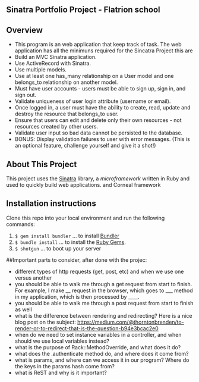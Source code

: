 

## Sinatra Portfolio Project - Flatrion school

## Overview

<ul>
  <li>This program is an web application that keep track of task. The web application has all the minimuns required for the Sincatra Project this are</li>
  <li>Build an MVC Sinatra application.</li>
  <li>Use ActiveRecord with Sinatra.</li>
  <li>Use multiple models.</li>
  <li>Use at least one has_many relationship on a User model and one belongs_to relationship on another model.</li>
  <li>Must have user accounts - users must be able to sign up, sign in, and sign out.</li>
  <li>Validate uniqueness of user login attribute (username or email).</li>
  <li>Once logged in, a user must have the ability to create, read, update and destroy the resource that belongs_to user.</li>
  <li>Ensure that users can edit and delete only their own resources - not resources created by other users.</li>
  <li>Validate user input so bad data cannot be persisted to the database.</li>
  <li>BONUS: Display validation failures to user with error messages. (This is an optional feature, challenge yourself and give it a shot!)</li>
</ul>

## About This Project

This project uses the [Sinatra](http://sinatrarb.com/) library, a _microframework_ written in Ruby and used to quickly build web applications.
and Corneal framework

## Installation instructions

Clone this repo into your local environment and run the following commands:

1. `$ gem install bundler` ... to install [Bundler](https://bundler.io/)
1. `$ bundle install` ... to install the [Ruby Gems](https://rubygems.org/).
2. `$ shotgun` ... to boot up your server

##Important parts to consider, after done with the projec:


- different types of http requests (get, post, etc) and when we use one versus another
- you should be able to walk me through a get request from start to finish. For example, I make __ request in the browser, which goes to ___ method in my application, which is then processed by ____.
- you should be able to walk me through a post request from start to finish as well
- what is the difference between rendering and redirecting? Here is a nice blog post on the subject: https://medium.com/@thorntonbrenden/to-render-or-to-redirect-that-is-the-question-b94e3bcac2e0
- when do we need to set instance variables in a controller, and when should we use local variables instead?
- what is the purpose of Rack::MethodOverride, and what does it do?
- what does the .authenticate method do, and where does it come from?
- what is params, and where can we access it in our program? Where do the keys in the params hash come from?
- what is ReST and why is it important?
